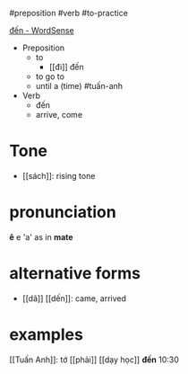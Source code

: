 #preposition #verb #to-practice 

[đến‎ - WordSense](https://www.wordsense.eu/%C4%91%E1%BA%BFn/)
- Preposition
	- to
		- [[đi]] đến‎
	- to go to‎
	- until a (time) #tuấn-anh 
- Verb
	- đến 
	- arrive, come



# Tone
- [[sách]]: rising tone

# pronunciation
**ê** e 'a' as in **mate**


# alternative forms
- [[dã]] [[dến]]: came, arrived


# examples
[[Tuấn Anh]]: tớ [[phải]] [[dạy học]] **đến** 10:30